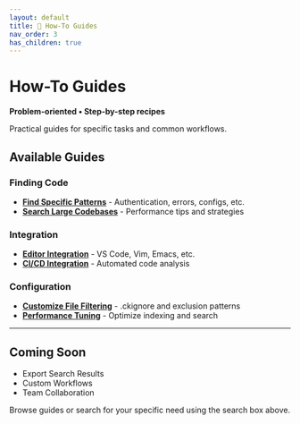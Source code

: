 ```yaml
---
layout: default
title: 🔧 How-To Guides
nav_order: 3
has_children: true
---
```


# How-To Guides

**Problem-oriented • Step-by-step recipes**

Practical guides for specific tasks and common workflows.

## Available Guides

### Finding Code
- **[Find Specific Patterns](find-patterns.html)** - Authentication, errors, configs, etc.
- **[Search Large Codebases](large-codebases.html)** - Performance tips and strategies

### Integration
- **[Editor Integration](editor-integration.html)** - VS Code, Vim, Emacs, etc.
- **[CI/CD Integration](ci-cd.html)** - Automated code analysis

### Configuration
- **[Customize File Filtering](file-filtering.html)** - .ckignore and exclusion patterns
- **[Performance Tuning](performance-tuning.html)** - Optimize indexing and search

---

## Coming Soon

- Export Search Results
- Custom Workflows
- Team Collaboration

Browse guides or search for your specific need using the search box above.
